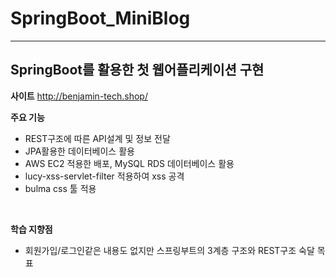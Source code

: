 # SpringBoot_MiniBlog
----
## SpringBoot를 활용한 첫 웹어플리케이션 구현

**사이트**
http://benjamin-tech.shop/
<br>

**주요 기능**
- REST구조에 따른 API설계 및 정보 전달
- JPA활용한 데이터베이스 활용
- AWS EC2 적용한 배포, MySQL RDS 데이터베이스 활용
- lucy-xss-servlet-filter 적용하여 xss 공격 
- bulma css 툴 적용

<br>

**학습 지향점**
- 회원가입/로그인같은 내용도 없지만 스프링부트의 3계층 구조와 REST구조 숙달 목표


